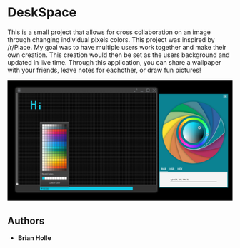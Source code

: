 # DeskSpace

This is a small project that allows for cross collaboration on an image through changing individual pixels colors. This project was inspired by /r/Place. My goal was to have multiple users work together and make their own creation. This creation would then be set as the users background and updated in live time. Through this application, you can share a wallpaper with your friends, leave notes for eachother, or draw fun pictures!

![DeskSpace Preview](https://github.com/brianholle/DeskSpace/blob/master/Capture.PNG)

## Authors

* **Brian Holle**
